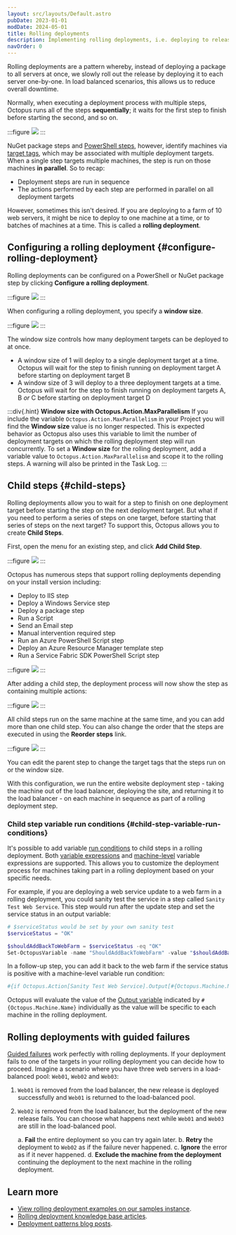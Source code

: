 ```yaml
---
layout: src/layouts/Default.astro
pubDate: 2023-01-01
modDate: 2024-05-01
title: Rolling deployments
description: Implementing rolling deployments, i.e. deploying to release to servers one-by-one, with Octopus.
navOrder: 0
---
```


Rolling deployments are a pattern whereby, instead of deploying a package to all servers at once, we slowly roll out the release by deploying it to each server one-by-one. In load balanced scenarios, this allows us to reduce overall downtime.

Normally, when executing a deployment process with multiple steps, Octopus runs all of the steps **sequentially**; it waits for the first step to finish before starting the second, and so on.

:::figure
![](/docs/deployments/patterns/images/normal-deployment.png)
:::

NuGet package steps and [PowerShell steps](/docs/deployments/custom-scripts), however, identify machines via [target tags](/docs/infrastructure/deployment-targets/#target-roles), which may be associated with multiple deployment targets. When a single step targets multiple machines, the step is run on those machines **in parallel**. So to recap:

- Deployment steps are run in sequence
- The actions performed by each step are performed in parallel on all deployment targets

However, sometimes this isn't desired. If you are deploying to a farm of 10 web servers, it might be nice to deploy to one machine at a time, or to batches of machines at a time. This is called a **rolling deployment**.

## Configuring a rolling deployment {#configure-rolling-deployment}

Rolling deployments can be configured on a PowerShell or NuGet package step by clicking **Configure a rolling deployment**.

:::figure
![](/docs/deployments/patterns/images/rolling-deployments-select.png)
:::

When configuring a rolling deployment, you specify a **window size**.

:::figure
![](/docs/deployments/patterns/images/rolling-deployments-window-size.png)
:::

The window size controls how many deployment targets can be deployed to at once.

- A window size of 1 will deploy to a single deployment target at a time. Octopus will wait for the step to finish running on deployment target A before starting on deployment target B
- A window size of 3 will deploy to a three deployment targets at a time. Octopus will wait for the step to finish running on deployment targets A, B *or* C before starting on deployment target D

:::div{.hint}
**Window size with Octopus.Action.MaxParallelism**
If you include the variable `Octopus.Action.MaxParallelism` in your Project you will find the **Window size** value is no longer respected. This is expected behavior as Octopus also uses this variable to limit the number of deployment targets on which the rolling deployment step will run concurrently. To set a **Window size** for the rolling deployment, add a variable value to `Octopus.Action.MaxParallelism` and scope it to the rolling steps. A warning will also be printed in the Task Log.
:::

## Child steps {#child-steps}

Rolling deployments allow you to wait for a step to finish on one deployment target before starting the step on the next deployment target. But what if you need to perform a series of steps on one target, before starting that series of steps on the next target? To support this, Octopus allows you to create **Child Steps**.

First, open the menu for an existing step, and click **Add Child Step**.

:::figure
![](/docs/deployments/patterns/images/rolling-deployments-child-step.png)
:::

Octopus has numerous steps that support rolling deployments depending on your install version including:

- Deploy to IIS step
- Deploy a Windows Service step
- Deploy a package step
- Run a Script
- Send an Email step
- Manual intervention required step
- Run an Azure PowerShell Script step
- Deploy an Azure Resource Manager template step
- Run a Service Fabric SDK PowerShell Script step

:::figure
![](/docs/deployments/patterns/images/rolling-deployments-package-type.png)
:::

After adding a child step, the deployment process will now show the step as containing multiple actions:

:::figure
![](/docs/deployments/patterns/images/rolling-deployments-multiple-actions.png)
:::

All child steps run on the same machine at the same time, and you can add more than one child step. You can also change the order that the steps are executed in using the **Reorder steps** link.

:::figure
![](/docs/deployments/patterns/images/rolling-deployments-reorder.png)
:::

You can edit the parent step to change the target tags that the steps run on or the window size.

With this configuration, we run the entire website deployment step - taking the machine out of the load balancer, deploying the site, and returning it to the load balancer - on each machine in sequence as part of a rolling deployment step.


### Child step variable run conditions {#child-step-variable-run-conditions}

It's possible to add variable [run conditions](/docs/projects/steps/conditions) to child steps in a rolling deployment. Both [variable expressions](/docs/projects/steps/conditions/#variable-expressions) and [machine-level](/docs/projects/steps/conditions/#machine-level-variable-expressions) variable expressions are supported. This allows you to customize the deployment process for machines taking part in a rolling deployment based on your specific needs.

For example, if you are deploying a web service update to a web farm in a rolling deployment, you could sanity test the service in a step called `Sanity Test Web Service`. This step would run after the update step and set the service status in an output variable:

```powershell
# $serviceStatus would be set by your own sanity test
$serviceStatus = "OK" 

$shouldAddBackToWebFarm = $serviceStatus -eq "OK"
Set-OctopusVariable -name "ShouldAddBackToWebFarm" -value "$shouldAddBackToWebFarm"
```

In a follow-up step, you can add it back to the web farm if the service status is positive with a machine-level variable run condition:

```powershell
#{if Octopus.Action[Sanity Test Web Service].Output[#{Octopus.Machine.Name}].ShouldAddBackToWebFarm == "True"}True#{/if}
```

Octopus will evaluate the value of the [Output variable](/docs/projects/variables/output-variables) indicated by `#{Octopus.Machine.Name}` individually as the value will be specific to each machine in the rolling deployment.

## Rolling deployments with guided failures

[Guided failures](/docs/releases/guided-failures) work perfectly with rolling deployments. If your deployment fails to one of the targets in your rolling deployment you can decide how to proceed. Imagine a scenario where you have three web servers in a load-balanced pool: `Web01`, `Web02` and `Web03`:

1. `Web01` is removed from the load balancer, the new release is deployed successfully and `Web01` is returned to the load-balanced pool.
2. `Web02` is removed from the load balancer, but the deployment of the new release fails. You can choose what happens next while `Web01` and `Web03` are still in the load-balanced pool.

    a. **Fail** the entire deployment so you can try again later.
    b. **Retry** the deployment to `Web02` as if the failure never happened.
    c. **Ignore** the error as if it never happened.
    d. **Exclude the machine from the deployment** continuing the deployment to the next machine in the rolling deployment.

## Learn more
- [View rolling deployment examples on our samples instance](https://oc.to/PatternRollingSamplesSpace).
- [Rolling deployment knowledge base articles](https://oc.to/RollingDeployTaggedKBArticles).
- [Deployment patterns blog posts](https://octopus.com/blog/tag/Deployment%20Patterns).
